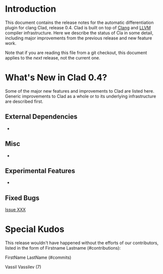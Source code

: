 Introduction
============

This document contains the release notes for the automatic differentiation
plugin for clang Clad, release 0.4. Clad is built on top of
[Clang](http://clang.llvm.org) and [LLVM](http://llvm.org>) compiler
infrastructure. Here we describe the status of Cla in some detail, including
major improvements from the previous release and new feature work.

Note that if you are reading this file from a git checkout,
this document applies to the *next* release, not the current one.


What's New in Clad 0.4?
========================

Some of the major new features and improvements to Clad are listed here. Generic
improvements to Clad as a whole or to its underlying infrastructure are
described first.

External Dependencies
---------------------
*

Misc
----
* 

Experimental Features
---------------------
* 

Fixed Bugs
----------

[Issue XXX](https://github.com/vgvassilev/clad/issues/XXX)

<!---Uniquify by sort ReleaseNotes.md | uniq -c | grep -v '1 ' --->
<!---Get release bugs
git log v0.3..master | grep 'Fixes' | \
  s,^.*([0-9]+).*$,[\1]\(https://github.com/vgvassilev/clad/issues/\1\),' | uniq
--->
<!---Standard MarkDown doesn't support neither variables nor <base>
[Issue XXX](https://github.com/vgvassilev/clad/issues/XXX)
--->


Special Kudos
=============

This release wouldn't have happened without the efforts of our contributors,
listed in the form of Firstname Lastname (#contributions):

FirstName LastName (#commits)

Vassil Vassilev (7)

<!---Find contributor list for this release
git log --pretty=format:"%an"  v0.3...master | sort | uniq -c | sort -rn
--->
